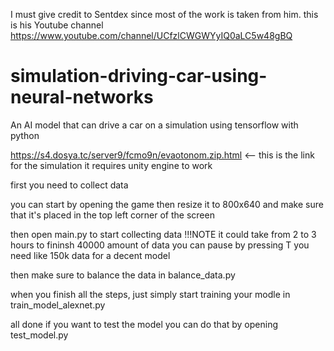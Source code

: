 I must give credit to Sentdex since most of the work is taken from him. 
this is his Youtube channel https://www.youtube.com/channel/UCfzlCWGWYyIQ0aLC5w48gBQ

# simulation-driving-car-using-neural-networks
An AI model that can drive a car on a simulation using tensorflow with python 

https://s4.dosya.tc/server9/fcmo9n/evaotonom.zip.html <-- this is the link for the simulation it requires unity engine to work 

first you need to collect data 

you can start by opening the game then resize it to 800x640 and make sure that it's placed in the top left corner of the screen 

then open main.py to start collecting data !!!NOTE it could take from 2 to 3 hours to fininsh 40000 amount of data you can pause by pressing T
you need like 150k data for a decent model 

then make sure to balance the data in balance_data.py 

when you finish all the steps, just simply start training your modle in train_model_alexnet.py

all done 
if you want to test the model you can do that by opening test_model.py
